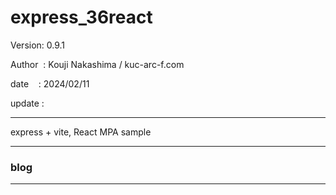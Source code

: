 ﻿# express_36react

 Version: 0.9.1

 Author  : Kouji Nakashima / kuc-arc-f.com

 date    : 2024/02/11

 update :

***

express + vite, React MPA sample

***
### blog

***

